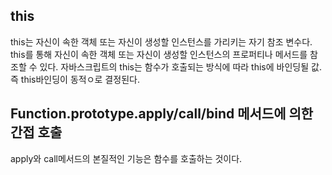 ## this
this는 자신이 속한 객체 또는 자신이 생성할 인스턴스를 가리키는 자기 참조 변수다. this를 통해 자신이 속한 객체 또는 자신이 생성할 인스턴스의 프로퍼티나 메서드를 참조할 수 있다. 
자바스크립트의 this는 함수가 호출되는 방식에 따라 this에 바인딩될 값. 즉 this바인딩이 동적ㅇ로 결정된다. 

## Function.prototype.apply/call/bind 메서드에 의한 간접 호출
apply와 call메서드의 본질적인 기능은 함수를 호출하는 것이다. 